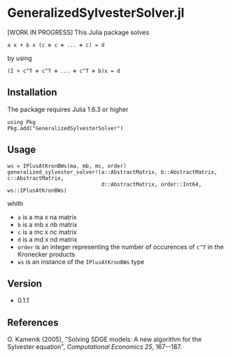 # GeneralizedSylvesterSolver.jl

[WORK IN PROGRESS] This Julia package solves
```
a x + b x (c ⊗ c ⊗ ... ⊗ c) = d
```
by using
```
(I + c^T ⊗ c^T ⊗ ... ⊗ c^T ⊗ b)x = d
```

## Installation
The package requires Julia 1.6.3 or higher
```
using Pkg
Pkg.add("GeneralizedSylvesterSolver")
```

## Usage

```
ws = IPlusAtKronBWs(ma, mb, mc, order)
generalized_sylvester_solver!(a::AbstractMatrix, b::AbstractMatrix, c::AbstractMatrix,
                              d::AbstractMatrix, order::Int64, ws::IPlusAtKronBWs)
```
whith
 - `a` is a ma x na matrix
 - `b` is a mb x nb matrix
 - `c` is a mc x nc matrix
 - `d` is a md x nd matrix
 - `order` is an integer representing the number of occurences of `c^T` in the Kronecker products
 - `ws` is an instance of the `IPlusAtKronBWs` type   

## Version
  - 0.1.1
    
## References
O. Kamenik (2005), "Solving SDGE models: A new algorithm for the Sylvester
  equation", <i>Computational Economics 25</i>, 167--187.
